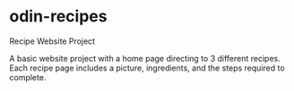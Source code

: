 # odin-recipes
Recipe Website Project

A basic website project with a home page directing to 3 different recipes.
Each recipe page includes a picture, ingredients, and the steps required to complete.
